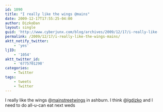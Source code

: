 ```yaml
---
id: 1090
title: "I really like the wings @mains"
date: 2009-12-17T17:55:25-04:00
author: DizkoDan
layout: single
guid: 'http://www.cyberjunx.com/blog/archives/2009/12/17/i-really-like-the-wings-mains/'
permalink: /2009/12/17/i-really-like-the-wings-mains/
aktt_notify_twitter:
    - 'yes'
ljID:
    - '1054'
aktt_twitter_id:
    - '6775701298'
categories:
    - Twitter
tags:
    - tweets
    - Twitter
---
```


I really like the wings @[mainstreetwings](http://twitter.com/mainstreetwings) in ashburn. I think @[lgdizko](http://twitter.com/lgdizko) and I need to do all-u-can eat next weds